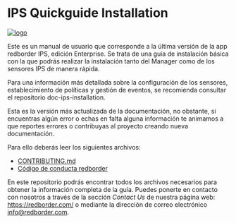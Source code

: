 # IPS Quickguide Installation

[![logo](https://redborder.com/media/download/553)](https://redborder.com/trial)

Este es un manual de usuario que corresponde a la última versión de la app redborder IPS, edición Enterprise.
Se trata de una guía de instalación básica con la que podrás realizar la instalación tanto del Manager como de los sensores IPS de manera rápida.

Para una información más detallada sobre la configuración de los sensores, establecimiento de políticas y gestión de eventos, se recomienda consultar el repositorio doc-ips-installation.

Esta es la versión más actualizada de la documentación, no obstante, si encuentras algún error o echas en
falta alguna información te animamos a que reportes errores o contribuyas al proyecto creando nueva documentación.

Para ello deberás leer los siguientes archivos:

+ [CONTRIBUTING.md](CONTRIBUTING.md)
+ [Código de conducta redborder](codigo_conducta.md)

En este repositorio podrás encontrar todos los archivos necesarios para obtener la información completa de la guía.
Puedes ponerte en contacto con nosotros a través de la sección *Contact Us* de nuestra página web:
https://redborder.com/ o mediante la dirección de correo electrónico info@redborder.com.
